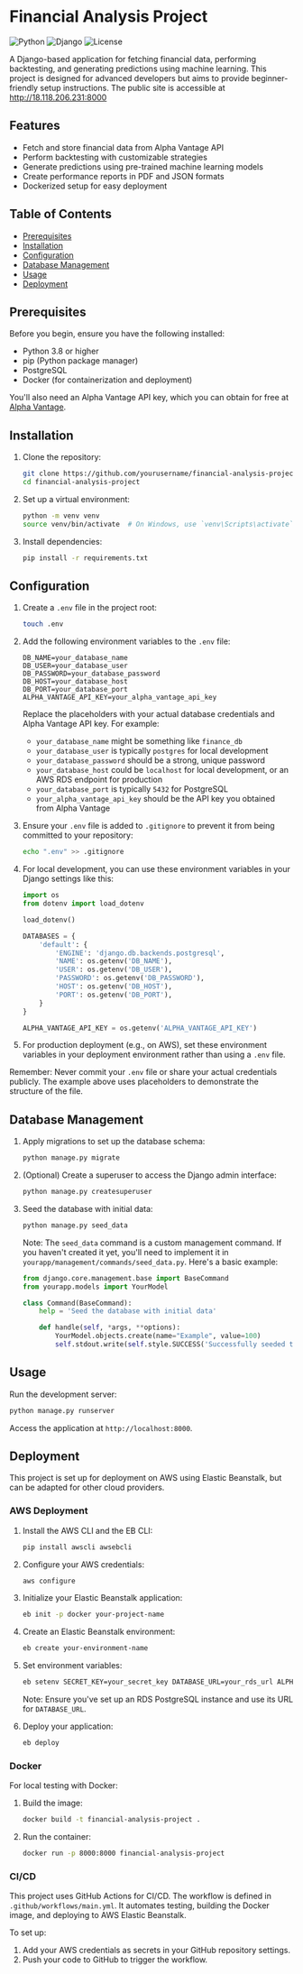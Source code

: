 # Financial Analysis Project

![Python](https://img.shields.io/badge/python-3.8+-blue.svg)
![Django](https://img.shields.io/badge/django-3.2+-green.svg)
![License](https://img.shields.io/badge/license-MIT-blue.svg)

A Django-based application for fetching financial data, performing backtesting, and generating predictions using machine learning. This project is designed for advanced developers but aims to provide beginner-friendly setup instructions. The public site is accessible at http://18.118.206.231:8000

## Features

- Fetch and store financial data from Alpha Vantage API
- Perform backtesting with customizable strategies
- Generate predictions using pre-trained machine learning models
- Create performance reports in PDF and JSON formats
- Dockerized setup for easy deployment

## Table of Contents

- [Prerequisites](#prerequisites)
- [Installation](#installation)
- [Configuration](#configuration)
- [Database Management](#database-management)
- [Usage](#usage)
- [Deployment](#deployment)


## Prerequisites

Before you begin, ensure you have the following installed:
- Python 3.8 or higher
- pip (Python package manager)
- PostgreSQL
- Docker (for containerization and deployment)

You'll also need an Alpha Vantage API key, which you can obtain for free at [Alpha Vantage](https://www.alphavantage.co/support/#api-key).

## Installation

1. Clone the repository:
   ```sh
   git clone https://github.com/yourusername/financial-analysis-project.git
   cd financial-analysis-project
   ```

2. Set up a virtual environment:
   ```sh
   python -m venv venv
   source venv/bin/activate  # On Windows, use `venv\Scripts\activate`
   ```

3. Install dependencies:
   ```sh
   pip install -r requirements.txt
   ```

## Configuration

1. Create a `.env` file in the project root:
   ```sh
   touch .env
   ```

2. Add the following environment variables to the `.env` file:
   ```
   DB_NAME=your_database_name
   DB_USER=your_database_user
   DB_PASSWORD=your_database_password
   DB_HOST=your_database_host
   DB_PORT=your_database_port
   ALPHA_VANTAGE_API_KEY=your_alpha_vantage_api_key
   ```

   Replace the placeholders with your actual database credentials and Alpha Vantage API key. For example:
   - `your_database_name` might be something like `finance_db`
   - `your_database_user` is typically `postgres` for local development
   - `your_database_password` should be a strong, unique password
   - `your_database_host` could be `localhost` for local development, or an AWS RDS endpoint for production
   - `your_database_port` is typically `5432` for PostgreSQL
   - `your_alpha_vantage_api_key` should be the API key you obtained from Alpha Vantage

3. Ensure your `.env` file is added to `.gitignore` to prevent it from being committed to your repository:
   ```sh
   echo ".env" >> .gitignore
   ```

4. For local development, you can use these environment variables in your Django settings like this:
   ```python
   import os
   from dotenv import load_dotenv

   load_dotenv()

   DATABASES = {
       'default': {
           'ENGINE': 'django.db.backends.postgresql',
           'NAME': os.getenv('DB_NAME'),
           'USER': os.getenv('DB_USER'),
           'PASSWORD': os.getenv('DB_PASSWORD'),
           'HOST': os.getenv('DB_HOST'),
           'PORT': os.getenv('DB_PORT'),
       }
   }

   ALPHA_VANTAGE_API_KEY = os.getenv('ALPHA_VANTAGE_API_KEY')
   ```

5. For production deployment (e.g., on AWS), set these environment variables in your deployment environment rather than using a `.env` file.

Remember: Never commit your `.env` file or share your actual credentials publicly. The example above uses placeholders to demonstrate the structure of the file.

## Database Management

1. Apply migrations to set up the database schema:
   ```sh
   python manage.py migrate
   ```

2. (Optional) Create a superuser to access the Django admin interface:
   ```sh
   python manage.py createsuperuser
   ```

3. Seed the database with initial data:
   ```sh
   python manage.py seed_data
   ```
   Note: The `seed_data` command is a custom management command. If you haven't created it yet, you'll need to implement it in `yourapp/management/commands/seed_data.py`. Here's a basic example:

   ```python
   from django.core.management.base import BaseCommand
   from yourapp.models import YourModel

   class Command(BaseCommand):
       help = 'Seed the database with initial data'

       def handle(self, *args, **options):
           YourModel.objects.create(name="Example", value=100)
           self.stdout.write(self.style.SUCCESS('Successfully seeded the database'))
   ```

## Usage

Run the development server:
```sh
python manage.py runserver
```

Access the application at `http://localhost:8000`.

## Deployment

This project is set up for deployment on AWS using Elastic Beanstalk, but can be adapted for other cloud providers.

### AWS Deployment

1. Install the AWS CLI and the EB CLI:
   ```sh
   pip install awscli awsebcli
   ```

2. Configure your AWS credentials:
   ```sh
   aws configure
   ```

3. Initialize your Elastic Beanstalk application:
   ```sh
   eb init -p docker your-project-name
   ```

4. Create an Elastic Beanstalk environment:
   ```sh
   eb create your-environment-name
   ```

5. Set environment variables:
   ```sh
   eb setenv SECRET_KEY=your_secret_key DATABASE_URL=your_rds_url ALPHA_VANTAGE_API_KEY=your_api_key
   ```
   Note: Ensure you've set up an RDS PostgreSQL instance and use its URL for `DATABASE_URL`.

6. Deploy your application:
   ```sh
   eb deploy
   ```

### Docker

For local testing with Docker:

1. Build the image:
   ```sh
   docker build -t financial-analysis-project .
   ```

2. Run the container:
   ```sh
   docker run -p 8000:8000 financial-analysis-project
   ```

### CI/CD

This project uses GitHub Actions for CI/CD. The workflow is defined in `.github/workflows/main.yml`. It automates testing, building the Docker image, and deploying to AWS Elastic Beanstalk.

To set up:
1. Add your AWS credentials as secrets in your GitHub repository settings.
2. Push your code to GitHub to trigger the workflow.
